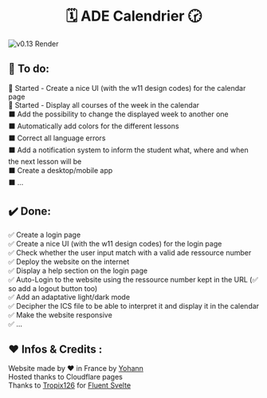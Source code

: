<h1 align="center">🗓️ ADE Calendrier 🕝<br></h1> 
<!--Add a screenshot-->


![v0.13 Render](https://i.imgur.com/NGZ1QbW.png)



## 📜 To do:
🏁 Started - Create a nice UI (with the w11 design codes) for the calendar page<br />
🏁 Started - Display all courses of the week in the calendar<br />
⬛ Add the possibility to change the displayed week to another one<br />
⬛ Automatically add colors for the different lessons<br />
⬛ Correct all language errors<br />
⬛ Add a notification system to inform the student what, where and when the next lesson will be<br />
⬛ Create a desktop/mobile app<br />
⬛ ...
<br />

## ✔️ Done:
✅ Create a login page<br />
✅ Create a nice UI (with the w11 design codes) for the login page<br />
✅ Check whether the user input match with a valid ade ressource number<br />
✅ Deploy the website on the internet<br />
✅ Display a help section on the login page<br />
✅ Auto-Login to the website using the ressource number kept in the URL (✅ so add a logout button too)<br />
✅ Add an adaptative light/dark mode<br />
✅ Decipher the ICS file to be able to interpret it and display it in the calendar<br />
✅ Make the website responsive<br />
✅ ...
<br />

## ❤️ Infos & Credits :
Website made by ❤️ in France by [Yohann](https://github.com/yohann69)<br/>
Hosted thanks to Cloudflare pages<br/>
Thanks to [Tropix126](https://github.com/Tropix126/fluent-svelte) for [Fluent Svelte](https://fluent-svelte.vercel.app/)
